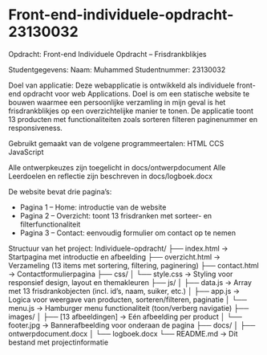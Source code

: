 # Front-end-individuele-opdracht-23130032
Opdracht: Front-end Individuele Opdracht –  Frisdrankblikjes

Studentgegevens: 
Naam: Muhammed
Studentnummer: 23130032

Doel van applicatie:
Deze webapplicatie is ontwikkeld als individuele front-end opdracht voor web Applications.
Doel is om een statische website te bouwen waarmee een persoonlijke verzamling in mijn geval is het frisdrankblikjes op een overzichtelijke manier te tonen.
De applicatie toont 13 producten met functionaliteiten zoals sorteren filteren paginenummer en responsiveness.

Gebruikt gemaakt van de volgene programmeertalen:
HTML
CCS
JavaScript

Alle ontwerpkeuzes zijn toegelicht in docs/ontwerpdocument
Alle Leerdoelen en reflectie zijn beschreven in docs/logboek.docx

De website bevat drie pagina’s:

- Pagina 1 – Home: introductie van de website
- Pagina 2 – Overzicht: toont 13 frisdranken met sorteer- en filterfunctionaliteit
- Pagina 3 – Contact: eenvoudig formulier om contact op te nemen


Structuur van het project:
Individuele-opdracht/
├── index.html              → Startpagina met introductie en afbeelding
├── overzicht.html          → Verzameling (13 items met sortering, filtering, paginering)
├── contact.html            → Contactformulierpagina
├── css/
│   └── style.css           → Styling voor responsief design, layout en themakleuren
├── js/
│   ├── data.js             → Array met 13 frisdrankobjecten (incl. id’s, naam, suiker, etc.)
│   ├── app.js              → Logica voor weergave van producten, sorteren/filteren, paginatie
│   └── menu.js             → Hamburger menu functionaliteit (toon/verberg navigatie)
├── images/
│   ├── [13 afbeeldingen]   → Eén afbeelding per product
│   └── footer.jpg          → Bannerafbeelding voor onderaan de pagina
├── docs/
│   ├── ontwerpdocument.docx
│   └── logboek.docx
└── README.md               → Dit bestand met projectinformatie





